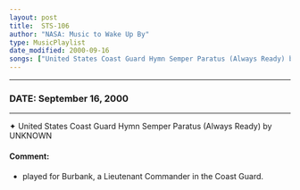 ```yaml
---
layout: post
title:  STS-106
author: "NASA: Music to Wake Up By"
type: MusicPlaylist
date_modified: 2000-09-16
songs: ["United States Coast Guard Hymn Semper Paratus (Always Ready) by UNKNOWN"]
---
```


----
### DATE: September 16, 2000
----
✦ United States Coast Guard Hymn Semper Paratus (Always Ready) by UNKNOWN

#### Comment:
* played for Burbank, a Lieutenant Commander in the Coast Guard.



<br/>
<center>
	<a target="_blank"
	   href="https://twitter.com/intent/tweet?hashtags=Space,NASA,Playlist,NASAWakeupCalls,SpaceProgram&text={{ page.author}}, '{{ page.songs.first }}' {{ page.title }}, {{ page.date | date: '%B %d, %Y' }}. {{ site.url }}{{ page.url }} @nasawakeupcalls">
	   <i class="fab fa-twitter" alt="Tweet this page" style="font-size: 1.3em;"></i>
	</a>
	&nbsp; 	<i class="fas fa-user-astronaut" style="font-size: 1.5em;"></i> &nbsp;
    <a type="amzn" search="'United States Coast Guard Hymn Semper Paratus (Always Ready) by UNKNOWN'" category="popular music">
        <i class="fab fa-amazon" style="font-size: 1.3em;"></i>
    </a>
</center>
